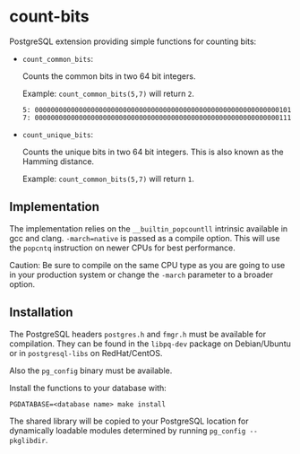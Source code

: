 # count-bits

PostgreSQL extension providing simple functions for counting bits:

- `count_common_bits`:

  Counts the common bits in two 64 bit integers.

  Example:
  `count_common_bits(5,7)` will return `2`.
  ```
  5: 0000000000000000000000000000000000000000000000000000000000000101
  7: 0000000000000000000000000000000000000000000000000000000000000111
  ```
- `count_unique_bits`:

  Counts the unique bits in two 64 bit integers.
  This is also known as the Hamming distance.

  Example:
  `count_common_bits(5,7)` will return `1`.

## Implementation

The implementation relies on the `__builtin_popcountll` intrinsic available
in gcc and clang. `-march=native` is passed as a compile option. This will
use the `popcntq` instruction on newer CPUs for best performance.

Caution: Be sure to compile on the same CPU type as you are going to use in
your production system or change the `-march` parameter to a broader option.

## Installation

The PostgreSQL headers `postgres.h` and `fmgr.h` must be available for
compilation. They can be found in the `libpq-dev` package on Debian/Ubuntu or in
`postgresql-libs` on RedHat/CentOS.

Also the `pg_config` binary must be available.

Install the functions to your database with:

```
PGDATABASE=<database name> make install
```
The shared library will be copied to your PostgreSQL location for dynamically
loadable modules determined by running `pg_config --pkglibdir`.
